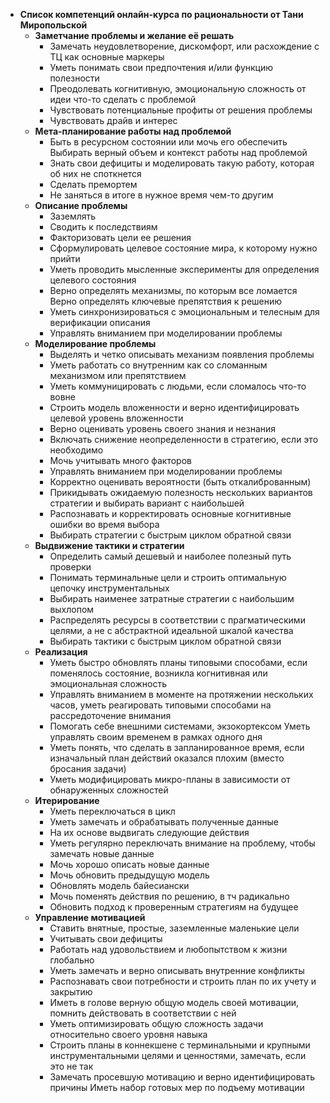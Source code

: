 - **Cписок компетенций онлайн-курса по рациональности от Тани Миропольской**
    - **Заметчание проблемы и желание её решать**
        - Замечать неудовлетворение, дискомфорт, или расхождение с ТЦ как
        основные маркеры
        - Уметь понимать свои предпочтения и/или функцию полезности
        - Преодолевать когнитивную, эмоциональную сложность от идеи что-то
        сделать с проблемой
        - Чувствовать потенциальные профиты от решения проблемы
        - Чувствовать драйв и интерес
    - **Мета-планирование работы над проблемой**
        - Быть в ресурсном состоянии или мочь его обеспечить
        Выбирать верный объем и контекст работы над проблемой
        - Знать свои дефициты и моделировать такую работу, которая об них не
        споткнется
        - Сделать премортем
        - Не заняться в итоге в нужное время чем-то другим
    - **Описание проблемы**
        - Заземлять
        - Сводить к последствиям
        - Факторизовать цели ее решения
        - Сформулировать целевое состояние мира, к которому нужно прийти
        - Уметь проводить мысленные эксперименты для определения целевого
        состояния
        - Верно определять механизмы, по которым все ломается
        Верно определять ключевые препятствия к решению
        - Уметь синхронизироваться с эмоциональным и телесным для верификации
        описания
        - Управлять вниманием при моделировании проблемы
    - **Моделирование проблемы**
        - Выделять и четко описывать механизм появления проблемы
        - Уметь работать со внутренним как со сломанным механизмом или
        препятствием
        - Уметь коммуницировать с людьми, если сломалось что-то вовне
        - Строить модель вложенности и верно идентифицировать целевой уровень
        вложенности
        - Верно оценивать уровень своего знания и незнания
        - Включать снижение неопределенности в стратегию, если это необходимо
        - Мочь учитывать много факторов
        - Управлять вниманием при моделировании проблемы
        - Корректно оценивать вероятности (быть откалиброванным)
        - Прикидывать ожидаемую полезность нескольких вариантов стратегии и
        выбирать вариант с наибольшей
        - Распознавать и корректировать основные когнитивные ошибки во время
        выбора
        - Выбирать стратегии с быстрым циклом обратной связи
    - **Выдвижение тактики и стратегии**
        - Определить самый дешевый и наиболее полезный путь проверки
        - Понимать терминальные цели и строить оптимальную цепочку
        инструментальных
        - Выбирать наименее затратные стратегии с наибольшим выхлопом
        - Распределять ресурсы в соответствии с прагматическими целями, а не с
        абстрактной идеальной шкалой качества
        - Выбирать тактики с быстрым циклом обратной связи
    - **Реализация**
        - Уметь быстро обновлять планы типовыми способами, если поменялось
        состояние, возникла когнитивная или эмоциональная сложность
        - Управлять вниманием в моменте на протяжении нескольких часов, уметь
        реагировать типовыми способами на рассредоточение внимания
        - Помогать себе внешними системами, экзокортексом
        Уметь управлять своим временем в рамках одного дня
        - Уметь понять, что сделать в запланированное время, если изначальный
        план действий оказался плохим (вместо бросания задачи)
        - Уметь модифицировать микро-планы в зависимости от обнаруженных
        сложностей
    - **Итерирование**
        - Уметь переключаться в цикл
        - Уметь замечать и обрабатывать полученные данные
        - На их основе выдвигать следующие действия
        - Уметь регулярно переключать внимание на проблему, чтобы замечать
        новые данные
        - Мочь хорошо описать новые данные
        - Мочь обновить предыдущую модель
        - Обновлять модель байесиански
        - Мочь поменять действия по решению, в тч радикально
        - Обновить подход к проверенным стратегиям на будущее
    - **Управление мотивацией**
        - Ставить внятные, простые, заземленные маленькие цели
        - Учитывать свои дефициты
        - Работать над удовольствием и любопытством к жизни глобально
        - Уметь замечать и верно описывать внутренние конфликты
        - Распознавать свои потребности и строить план по их учету и закрытию
        - Иметь в голове верную общую модель своей мотивации, помнить
        действовать в соответствии с ней
        - Уметь оптимизировать общую сложность задачи относительно своего
        уровня навыка
        - Строить планы в коннекшене с терминальными и крупными
        инструментальными целями и ценностями, замечать, если это не так
        - Замечать просевшую мотивацию и верно идентифицировать причины
        Иметь набор готовых мер по подъему мотивации